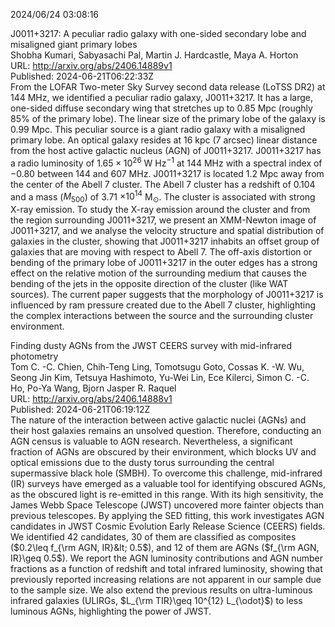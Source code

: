 2024/06/24 03:08:16  

J0011+3217: A peculiar radio galaxy with one-sided secondary lobe and
  misaligned giant primary lobes  
Shobha Kumari, Sabyasachi Pal, Martin J. Hardcastle, Maya A. Horton  
URL: http://arxiv.org/abs/2406.14889v1  
Published: 2024-06-21T06:22:33Z  
  From the LOFAR Two-meter Sky Survey second data release (LoTSS DR2) at 144 MHz, we identified a peculiar radio galaxy, J0011+3217. It has a large, one-sided diffuse secondary wing that stretches up to 0.85 Mpc (roughly 85\% of the primary lobe). The linear size of the primary lobe of the galaxy is 0.99 Mpc. This peculiar source is a giant radio galaxy with a misaligned primary lobe. An optical galaxy resides at 16 kpc (7 arcsec) linear distance from the host active galactic nucleus (AGN) of J0011+3217. J0011+3217 has a radio luminosity of $1.65\times 10^{26}$ W Hz$^{-1}$ at 144 MHz with a spectral index of $-0.80$ between 144 and 607 MHz. J0011+3217 is located 1.2 Mpc away from the center of the Abell 7 cluster. The Abell 7 cluster has a redshift of 0.104 and a mass ($M_{500}$) of 3.71 $\times 10^{14}$ M$_\odot$. The cluster is associated with strong X-ray emission. To study the X-ray emission around the cluster and from the region surrounding J0011+3217, we present an XMM-Newton image of J0011+3217, and we analyse the velocity structure and spatial distribution of galaxies in the cluster, showing that J0011+3217 inhabits an offset group of galaxies that are moving with respect to Abell 7. The off-axis distortion or bending of the primary lobe of J0011+3217 in the outer edges has a strong effect on the relative motion of the surrounding medium that causes the bending of the jets in the opposite direction of the cluster (like WAT sources). The current paper suggests that the morphology of J0011+3217 is influenced by ram pressure created due to the Abell 7 cluster, highlighting the complex interactions between the source and the surrounding cluster environment.   

Finding dusty AGNs from the JWST CEERS survey with mid-infrared
  photometry  
Tom C. -C. Chien, Chih-Teng Ling, Tomotsugu Goto, Cossas K. -W. Wu, Seong Jin Kim, Tetsuya Hashimoto, Yu-Wei Lin, Ece Kilerci, Simon C. -C. Ho, Po-Ya Wang, Bjorn Jasper R. Raquel  
URL: http://arxiv.org/abs/2406.14888v1  
Published: 2024-06-21T06:19:12Z  
  The nature of the interaction between active galactic nuclei (AGNs) and their host galaxies remains an unsolved question. Therefore, conducting an AGN census is valuable to AGN research. Nevertheless, a significant fraction of AGNs are obscured by their environment, which blocks UV and optical emissions due to the dusty torus surrounding the central supermassive black hole (SMBH). To overcome this challenge, mid-infrared (IR) surveys have emerged as a valuable tool for identifying obscured AGNs, as the obscured light is re-emitted in this range. With its high sensitivity, the James Webb Space Telescope (JWST) uncovered more fainter objects than previous telescopes. By applying the SED fitting, this work investigates AGN candidates in JWST Cosmic Evolution Early Release Science (CEERS) fields. We identified 42 candidates, 30 of them are classified as composites ($0.2\leq f_{\rm AGN, IR}&lt; 0.5$), and 12 of them are AGNs ($f_{\rm AGN, IR}\geq 0.5$). We report the AGN luminosity contributions and AGN number fractions as a function of redshift and total infrared luminosity, showing that previously reported increasing relations are not apparent in our sample due to the sample size. We also extend the previous results on ultra-luminous infrared galaxies (ULIRGs, $L_{\rm TIR}\geq 10^{12} L_{\odot}$) to less luminous AGNs, highlighting the power of JWST.   

